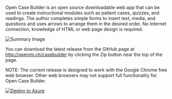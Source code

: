 Open Case Builder is an open source downloadable web app that can be used to create instructional modules such as patient cases, quizzes, and readings. The author completes simple forms to insert text, media, and questions and uses arrows to arrange them in the desired order. No Internet connection, knowledge of HTML or web page design is required. 

![Summary Image](/images/MedEdDay2013-OCB.jpg)

You can download the latest release from the GitHub page at http://openmi.ch/casebuilder by clicking the Zip button near the top of the page.


NOTE: The current release is designed to work with the Google Chrome free web browser. Other web browsers may not support full functionality for Open Case Builder. 





[![Deploy to Azure](http://azuredeploy.net/deploybutton.png)](https://azuredeploy.net/)

